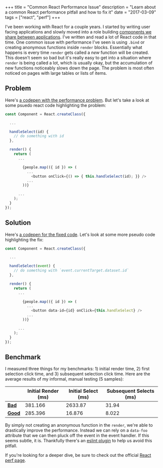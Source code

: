 +++
title       = "Common React Performance Issue"
description = "Learn about a common React performance pitfall and how to fix it"
date        = "2017-03-09"
tags        = ["react", "perf"]
+++

I've been working with React for a couple years. I started by writing user
facing applications and slowly moved into a role building [components we share
between applications][lucid]. I've written and read a lot of React code in that
time. One common issue with performance I've seen is using `.bind` or creating
anonymous functions inside `render` blocks. Essentially what happens is every
time `render` gets called a _new_ function will be created. This doesn't seem
so bad but it's really easy to get into a situation where `render` is being
called a lot, which is usually okay, but the accumulation of new functions
noticeably slows down the page. The problem is most often noticed on pages with
large tables or lists of items.

## Problem

Here's [a codepen with the performance problem][bad]. But let's take a look at
some psuedo react code highlighting the problem:

```javascript
const Component = React.createClass({

  ...

  handleSelect(id) {
    // do something with id
  },

  render() {
    return (
      ...

        {people.map(({ id }) => (
          ...
            <button onClick={() => { this.handleSelect(id); }} />
          ...
        ))}

      ...
    );
  }
});
```

## Solution

Here's [a codepen for the fixed code][good]. Let's look at some more pseudo
code highlighting the fix:

```javascript
const Component = React.createClass({

  ...

  handleSelect(event) {
    // do something with `event.currentTarget.dataset.id`
  },

  render() {
    return (
      ...

        {people.map(({ id }) => (
          ...
            <button data-id={id} onClick={this.handleSelect} />
          ...
        ))}

      ...
    );
  }
});
```

## Benchmark

I measured three things for my benchmarks: 1) initial render time, 2) first
selection click time, and 3) subsequent selection click time. Here are the
average results of my informal, manual testing (5 samples):

|                  | Initial Render (ms) | Initial Select (ms) | Subsequent Selects (ms) |
| ---------------- | ------------------- | ------------------- | ----------------------- |
| [**Bad**][bad]   | 381.166             | 2633.87             | 31.94                   |
| [**Good**][good] | 285.396             | 16.876              | 8.022                   |

By simply not creating an anonymous function in the `render`, we're able to
drastically improve the performance. Instead we can rely on a `data-foo`
attribute that we can then pluck off the event in the event handler. If this
seems subtle, it is. Thankfully there's an [eslint plugin][eslint] to help us
avoid this pitfall.

If you're looking for a deeper dive, be sure to check out the official [React
perf page][perf].

[bad]: http://codepen.io/jondlm/pen/BWpgry?editors=0010
[good]: http://codepen.io/jondlm/pen/wJgLVz?editors=0010
[lucid]: https://github.com/appnexus/lucid
[eslint]: https://github.com/yannickcr/eslint-plugin-react/blob/master/docs/rules/jsx-no-bind.md
[perf]: https://facebook.github.io/react/docs/perf.html
